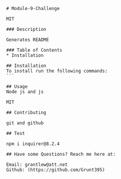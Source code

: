 
        # Module-9-Challenge

        MIT

        ### Description

        Generates README

        ### Table of Contents
        * Installation

        ## Installation
        To install run the following commands:
        ```

        ## Usage
        Node js and js

        MIT

        ## Contributing

        git and github
        
        ## Test

        npm i inquirer@8.2.4
        
        ## Have some Questions? Reach me here at:

        Email: grantlew@att.net
        Github: (https://github.com/Grunt395)
    